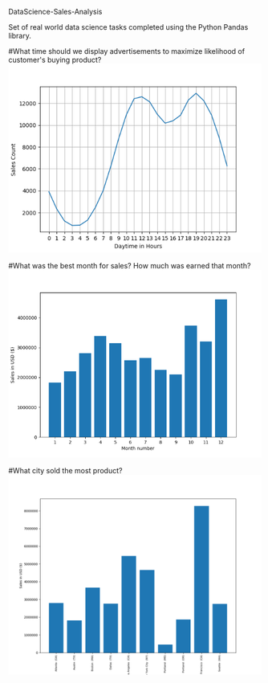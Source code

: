 DataScience-Sales-Analysis

Set of real world data science tasks completed using the Python Pandas library.

#What time should we display advertisements to maximize likelihood of customer's buying product?
![](./Images/BestSalesPerDaytime.png)

#What was the best month for sales? How much was earned that month?
![](./Images/SalesPerMonth.png)

#What city sold the most product?
![](./Images/SalesPerCity.png)